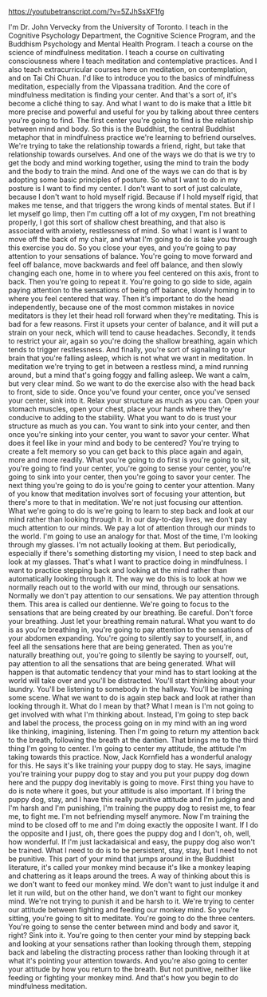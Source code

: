 https://youtubetranscript.com/?v=5ZJhSsXF1fg

 I'm Dr. John Vervecky from the University of Toronto. I teach in the Cognitive Psychology Department, the Cognitive Science Program, and the Buddhism Psychology and Mental Health Program. I teach a course on the science of mindfulness meditation. I teach a course on cultivating consciousness where I teach meditation and contemplative practices. And I also teach extracurricular courses here on meditation, on contemplation, and on Tai Chi Chuan. I'd like to introduce you to the basics of mindfulness meditation, especially from the Vipassana tradition. And the core of mindfulness meditation is finding your center. And that's a sort of, it's become a cliché thing to say. And what I want to do is make that a little bit more precise and powerful and useful for you by talking about three centers you're going to find. The first center you're going to find is the relationship between mind and body. So this is the Buddhist, the central Buddhist metaphor that in mindfulness practice we're learning to befriend ourselves. We're trying to take the relationship towards a friend, right, but take that relationship towards ourselves. And one of the ways we do that is we try to get the body and mind working together, using the mind to train the body and the body to train the mind. And one of the ways we can do that is by adopting some basic principles of posture. So what I want to do in my posture is I want to find my center. I don't want to sort of just calculate, because I don't want to hold myself rigid. Because if I hold myself rigid, that makes me tense, and that triggers the wrong kinds of mental states. But if I let myself go limp, then I'm cutting off a lot of my oxygen, I'm not breathing properly, I got this sort of shallow chest breathing, and that also is associated with anxiety, restlessness of mind. So what I want is I want to move off the back of my chair, and what I'm going to do is take you through this exercise you do. So you close your eyes, and you're going to pay attention to your sensations of balance. You're going to move forward and feel off balance, move backwards and feel off balance, and then slowly changing each one, home in to where you feel centered on this axis, front to back. Then you're going to repeat it. You're going to go side to side, again paying attention to the sensations of being off balance, slowly homing in to where you feel centered that way. Then it's important to do the head independently, because one of the most common mistakes in novice meditators is they let their head roll forward when they're meditating. This is bad for a few reasons. First it upsets your center of balance, and it will put a strain on your neck, which will tend to cause headaches. Secondly, it tends to restrict your air, again so you're doing the shallow breathing, again which tends to trigger restlessness. And finally, you're sort of signaling to your brain that you're falling asleep, which is not what we want in meditation. In meditation we're trying to get in between a restless mind, a mind running around, but a mind that's going foggy and falling asleep. We want a calm, but very clear mind. So we want to do the exercise also with the head back to front, side to side. Once you've found your center, once you've sensed your center, sink into it. Relax your structure as much as you can. Open your stomach muscles, open your chest, place your hands where they're conducive to adding to the stability. What you want to do is trust your structure as much as you can. You want to sink into your center, and then once you're sinking into your center, you want to savor your center. What does it feel like in your mind and body to be centered? You're trying to create a felt memory so you can get back to this place again and again, more and more readily. What you're going to do first is you're going to sit, you're going to find your center, you're going to sense your center, you're going to sink into your center, then you're going to savor your center. The next thing you're going to do is you're going to center your attention. Many of you know that meditation involves sort of focusing your attention, but there's more to that in meditation. We're not just focusing our attention. What we're going to do is we're going to learn to step back and look at our mind rather than looking through it. In our day-to-day lives, we don't pay much attention to our minds. We pay a lot of attention through our minds to the world. I'm going to use an analogy for that. Most of the time, I'm looking through my glasses. I'm not actually looking at them. But periodically, especially if there's something distorting my vision, I need to step back and look at my glasses. That's what I want to practice doing in mindfulness. I want to practice stepping back and looking at the mind rather than automatically looking through it. The way we do this is to look at how we normally reach out to the world with our mind, through our sensations. Normally we don't pay attention to our sensations. We pay attention through them. This area is called our dentienne. We're going to focus to the sensations that are being created by our breathing. Be careful. Don't force your breathing. Just let your breathing remain natural. What you want to do is as you're breathing in, you're going to pay attention to the sensations of your abdomen expanding. You're going to silently say to yourself, in, and feel all the sensations here that are being generated. Then as you're naturally breathing out, you're going to silently be saying to yourself, out, pay attention to all the sensations that are being generated. What will happen is that automatic tendency that your mind has to start looking at the world will take over and you'll be distracted. You'll start thinking about your laundry. You'll be listening to somebody in the hallway. You'll be imagining some scene. What we want to do is again step back and look at rather than looking through it. What do I mean by that? What I mean is I'm not going to get involved with what I'm thinking about. Instead, I'm going to step back and label the process, the process going on in my mind with an ing word like thinking, imagining, listening. Then I'm going to return my attention back to the breath, following the breath at the dantien. That brings me to the third thing I'm going to center. I'm going to center my attitude, the attitude I'm taking towards this practice. Now, Jack Kornfield has a wonderful analogy for this. He says it's like training your puppy dog to stay. He says, imagine you're training your puppy dog to stay and you put your puppy dog down here and the puppy dog inevitably is going to move. First thing you have to do is note where it goes, but your attitude is also important. If I bring the puppy dog, stay, and I have this really punitive attitude and I'm judging and I'm harsh and I'm punishing, I'm training the puppy dog to resist me, to fear me, to fight me. I'm not befriending myself anymore. Now I'm training the mind to be closed off to me and I'm doing exactly the opposite I want. If I do the opposite and I just, oh, there goes the puppy dog and I don't, oh, well, how wonderful. If I'm just lackadaisical and easy, the puppy dog also won't be trained. What I need to do is to be persistent, stay, stay, but I need to not be punitive. This part of your mind that jumps around in the Buddhist literature, it's called your monkey mind because it's like a monkey leaping and chattering as it leaps around the trees. A way of thinking about this is we don't want to feed our monkey mind. We don't want to just indulge it and let it run wild, but on the other hand, we don't want to fight our monkey mind. We're not trying to punish it and be harsh to it. We're trying to center our attitude between fighting and feeding our monkey mind. So you're sitting, you're going to sit to meditate. You're going to do the three centers. You're going to sense the center between mind and body and savor it, right? Sink into it. You're going to then center your mind by stepping back and looking at your sensations rather than looking through them, stepping back and labeling the distracting process rather than looking through it at what it's pointing your attention towards. And you're also going to center your attitude by how you return to the breath. But not punitive, neither like feeding or fighting your monkey mind. And that's how you begin to do mindfulness meditation.